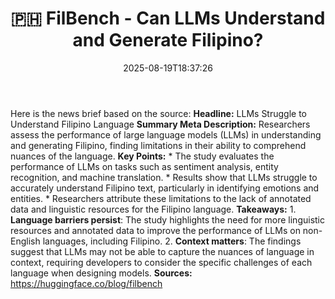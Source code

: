 ﻿---
title: "🇵🇭 FilBench - Can LLMs Understand and Generate Filipino?"
date: "2025-08-19T18:37:26"
category: "Markets"
summary: ""
slug: " filbench  can llms understand and generate filipino"
source_urls:
  - "https://huggingface.co/blog/filbench"
seo:
  title: "🇵🇭 FilBench - Can LLMs Understand and Generate Filipino? | Hash n Hedge"
  description: ""
  keywords: ["news", "markets", "brief"]
---
Here is the news brief based on the source:  **Headline:** LLMs Struggle to Understand Filipino Language  **Summary Meta Description:** Researchers assess the performance of large language models (LLMs) in understanding and generating Filipino, finding limitations in their ability to comprehend nuances of the language.  **Key Points:**  * The study evaluates the performance of LLMs on tasks such as sentiment analysis, entity recognition, and machine translation. * Results show that LLMs struggle to accurately understand Filipino text, particularly in identifying emotions and entities. * Researchers attribute these limitations to the lack of annotated data and linguistic resources for the Filipino language.  **Takeaways:**  1. **Language barriers persist**: The study highlights the need for more linguistic resources and annotated data to improve the performance of LLMs on non-English languages, including Filipino. 2. **Context matters**: The findings suggest that LLMs may not be able to capture the nuances of language in context, requiring developers to consider the specific challenges of each language when designing models.  **Sources:**  https://huggingface.co/blog/filbench 
